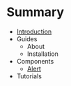 # Summary

* [Introduction](README.md)
* Guides
   * About
   * Installation
* Components
   * [Alert](Docs/en/Components/alert.md)
* Tutorials

